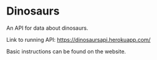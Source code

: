 # Dinosaurs
An API for data about dinosaurs.

Link to running API: https://dinosaursapi.herokuapp.com/

Basic instructions can be found on the website.
